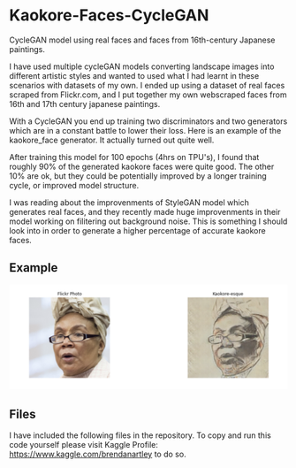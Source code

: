 # Kaokore-Faces-CycleGAN
CycleGAN model using real faces and faces from 16th-century Japanese paintings.

I have used multiple cycleGAN models converting landscape images into different artistic styles and wanted to used what I had learnt in these scenarios with datasets of my own. I ended up using a dataset of real faces scraped from Flickr.com, and I put together my own webscraped faces from 16th and 17th century japanese paintings.

With a CycleGAN you end up training two discriminators and two generators which are in a constant battle to lower their loss. Here is an example of the kaokore_face generator. It actually turned out quite well. 

After training this model for 100 epochs (4hrs on TPU's), I found that roughly 90% of the generated kaokore faces were quite good. The other 10% are ok, but they could be potentially improved by a longer training cycle, or improved model structure. 

I was reading about the improvenments of StyleGAN model which generates real faces, and they recently made huge improvenments in their model working on filitering out background noise. This is something I should look into in order to generate a higher percentage of accurate kaokore faces. 

## Example

![cycleGAN_example](https://github.com/brendanartley/Kaokore-Faces-CycleGAN/blob/main/CycleGan_example.png)


## Files

I have included the following files in the repository. To copy and run this code yourself please visit Kaggle Profile: https://www.kaggle.com/brendanartley to do so.





